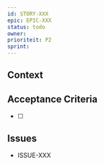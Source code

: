 ```yaml
---
id: STORY-XXX
epic: EPIC-XXX
status: todo
owner: 
prioriteit: P2
sprint: 
---
```


## Context

## Acceptance Criteria
- [ ] 

## Issues
- ISSUE-XXX
